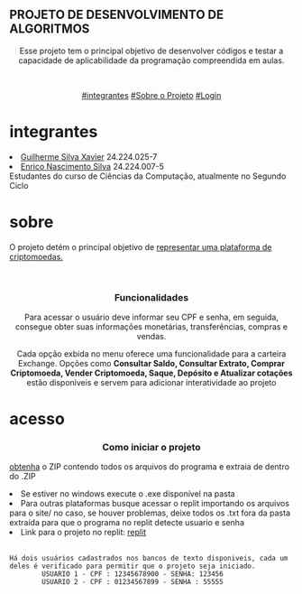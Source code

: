 <h2>PROJETO DE DESENVOLVIMENTO DE ALGORITMOS</h2>

<p align="center">Esse projeto tem o principal objetivo de desenvolver códigos e testar a capacidade de aplicabilidade da programação compreendida em aulas.</p><br>
<p align="center">
<a href="#integrantes">#integrantes</a> 
<a href="#sobre">#Sobre o Projeto</a>
<a href="#acesso">#Login</a>
</p>

# integrantes
<li><a href="https://github.com/GuilhermeXavier2005">Guilherme Silva Xavier</a> 24.224.025-7</li>
<li><a href="https://github.com/EnricoNSilva">Enrico Nascimento Silva</a> 24.224.007-5<br></li>
Estudantes do curso de Ciências da Computação, atualmente no Segundo Ciclo<br>

# sobre
<p>O projeto detém o principal objetivo de <u>representar uma plataforma de criptomoedas.</u></p><br>
<h3 align="center">Funcionalidades</h3>
<p align="center">Para acessar o usuário deve informar seu CPF e senha, em seguida, consegue obter suas informações monetárias, transferências, compras e vendas.<br></p> <p align="center">Cada opção exbida no menu oferece uma funcionalidade para a carteira Exchange. Opções como <strong>Consultar Saldo, Consultar Extrato, Comprar Criptomoeda, Vender Criptomoeda, Saque, Depósito e Atualizar cotações</strong> estão disponiveis e servem para adicionar interatividade ao projeto<br></p>

# acesso
<h3 align="center">Como iniciar o projeto</h3>

<p><u>obtenha</u> o ZIP contendo todos os arquivos do programa e extraia de dentro do .ZIP</p>
<li>Se estiver no windows execute o .exe disponível na pasta</li>
<li>Para outras plataformas busque acessar o replit importando os arquivos para o site/ no caso, se houver problemas, deixe todos os .txt fora da pasta extraída para que o programa no replit detecte usuario e senha</li>
<li>Link para o projeto no replit: <a href="https://replit.com/@feitrabalhos829/ProjetoFinal">replit</a><br>

<br>

    Há dois usuários cadastrados nos bancos de texto disponiveis, cada um deles é verificado para permitir que o projeto seja iniciado.
            USUARIO 1 - CPF : 12345678900 - SENHA: 123456
            USUARIO 2 - CPF : 01234567899 - SENHA : 55555
